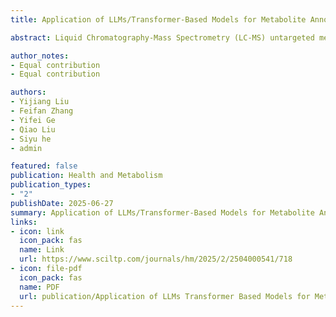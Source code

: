 ```yaml
---
title: Application of LLMs/Transformer-Based Models for Metabolite Annotation in Metabolomics

abstract: Liquid Chromatography-Mass Spectrometry (LC-MS) untargeted metabolomics has become a cornerstone of modern biomedical research, enabling the analysis of complex metabolite profiles in biological systems. 

author_notes:
- Equal contribution
- Equal contribution

authors:
- Yijiang Liu
- Feifan Zhang
- Yifei Ge
- Qiao Liu
- Siyu he
- admin

featured: false
publication: Health and Metabolism
publication_types:
- "2"
publishDate: 2025-06-27
summary: Application of LLMs/Transformer-Based Models for Metabolite Annotation in Metabolomics
links:
- icon: link
  icon_pack: fas
  name: Link
  url: https://www.sciltp.com/journals/hm/2025/2/2504000541/718
- icon: file-pdf
  icon_pack: fas
  name: PDF
  url: publication/Application of LLMs Transformer Based Models for Metabolite Annotation in Metabolomics.pdf
---
```

